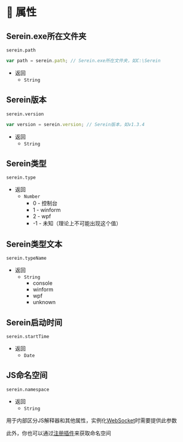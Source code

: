 # 🦺 属性

## Serein.exe所在文件夹

`serein.path`

```js
var path = serein.path; // Serein.exe所在文件夹，如C:\Serein
```

- 返回
  - `String`

## Serein版本

`serein.version`

```js
var version = serein.version; // Serein版本，如v1.3.4
```

- 返回
  - `String`

## Serein类型

`serein.type`

- 返回
  - `Number`
    - 0 - 控制台
    - 1 - winform
    - 2 - wpf
    - -1 - 未知（理论上不可能出现这个值）

## Serein类型文本

`serein.typeName`

- 返回
  - `String`
    - console
    - winform
    - wpf
    - unknown

## Serein启动时间

`serein.startTime`

- 返回
  - `Date`

## JS命名空间

`serein.namespace`

- 返回
  - `String`

用于内部区分JS解释器和其他属性，实例化[WebSocket](class#websocket客户端)时需要提供此参数

此外，你也可以通过[注册插件](function/serein#注册插件)来获取命名空间
